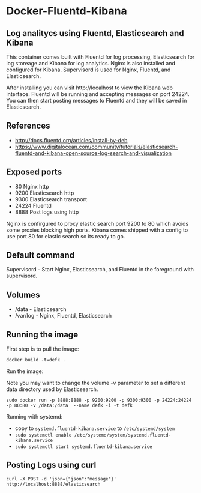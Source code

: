 Docker-Fluentd-Kibana
====================

## Log analitycs using Fluentd, Elasticsearch and Kibana

This container comes built with Fluentd for log processing, Elasticsearch for log storeage and Kibana for log analytics.
Nginx is also installed and configured for Kibana.  Supervisord is used for Nginx, Fluentd, and Elasticsearch.

After installing you can visit http://localhost to view the Kibana web interface.
Fluentd will be running and accepting messages on port 24224.  You can then start posting messages to Fluentd and they will be saved in Elasticsearch.

## References

 - http://docs.fluentd.org/articles/install-by-deb
 - https://www.digitalocean.com/community/tutorials/elasticsearch-fluentd-and-kibana-open-source-log-search-and-visualization

## Exposed ports

 - 80 Nginx http
 - 9200 Elasticsearch http
 - 9300 Elasticsearch transport
 - 24224 Fluentd
 - 8888 Post logs using http

Nginx is confirgured to proxy elastic search port 9200 to 80 which avoids some proxies blocking high ports.
Kibana comes shipped with a config to use port 80 for elastic search so its ready to go.

## Default command

Supervisord - Start Nginx, Elasticsearch, and Fluentd in the foreground with supervisord.

## Volumes

 - /data - Elasticsearch
 - /var/log - Nginx, Fluentd, Elasticsearch

## Running the image

First step is to pull the image:

    docker build -t=defk .

Run the image:

Note you may want to change the volume -v parameter to set a different data directory used by Elasticsearch.

    sudo docker run -p 8888:8888 -p 9200:9200 -p 9300:9300 -p 24224:24224 -p 80:80 -v /data:/data  --name defk -i -t defk

Running with systemd:
    
 - copy to `systemd.fluentd-kibana.service` to  `/etc/systemd/system`
 - `sudo systemctl enable /etc/systemd/system/systemd.fluentd-kibana.service`
 - `sudo systemctl start systemd.fluentd-kibana.service`

## Posting Logs using curl

    curl -X POST -d 'json={"json":"message"}' http://localhost:8888/elasticsearch
